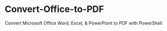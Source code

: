 # Convert-Office-to-PDF
Convert Microsoft Office Word, Excel, &amp; PowerPoint to PDF with PowerShell
